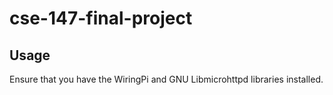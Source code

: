 # cse-147-final-project

## Usage 
Ensure that you have the WiringPi and GNU Libmicrohttpd libraries installed. 
